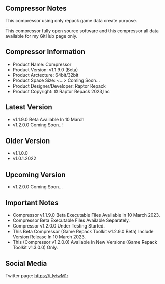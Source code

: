 Compressor Notes
-----------------------------------------------

This compressor using only repack game data create purpose.

This compressor fully open source software and this compressor all data available for my GitHub page only.

Compressor Information
-----------------------------------------------
- Product Name: Compressor
- Product Version: v1.1.9.0 (Beta)
- Product Arctecture: 64bit/32bit
- Product Space Size: <...> Coming Soon...
- Product Designer/Developer: Raptor Repack
- Product Copyright: © Raptor Repack 2023,Inc

Latest Version
-----------------------------------------------
- v1.1.9.0 Beta Available In 10 March
- v1.2.0.0 Coming Soon..!

Older Version
-----------------------------------------------
- v1.1.0.0
- v1.0.1.2022

Upcoming Version
-----------------------------------------------
- v1.2.0.0 Coming Soon...

Important Notes
-----------------------------------------------

- Compressor v1.1.9.0 Beta Executable Files Available In 10 March 2023.
- Compressor Beta Executable Files Available Separately.
- Compressor v1.2.0.0 Under Testing Started.
- This Beta Compressor (Game Repack Toolkit v1.2.9.0 Beta) Include Version Release In 10 March 2023. 
- This (Compressor v1.2.0.0) Available In New Versions (Game Repack Toolkit v1.3.0.0) Only.

Social Media
-----------------------------------------------
Twitter page: https://t.ly/wM1r
